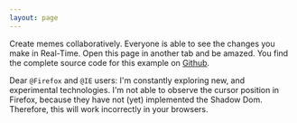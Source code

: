 ```yaml
---
layout: page
---
```


Create memes collaboratively. Everyone is able to see the changes you make in Real-Time. Open this page in another tab and be amazed. You find the complete source code for this example on [Github](https://github.com/DadaMonad/meme-together.git).

Dear `@Firefox` and `@IE` users: I'm constantly exploring new, and experimental technologies. I'm not able to observe the cursor position in Firefox, because they have not (yet) implemented the Shadow Dom. Therefore, this will work incorrectly in your browsers.

<link rel="import" href="../bower_components/meme-together/meme-together.html">

<style>
  meme-together {
    margin-left: auto;
    margin-right: auto;
  }
</style>
<meme-together></meme-together>